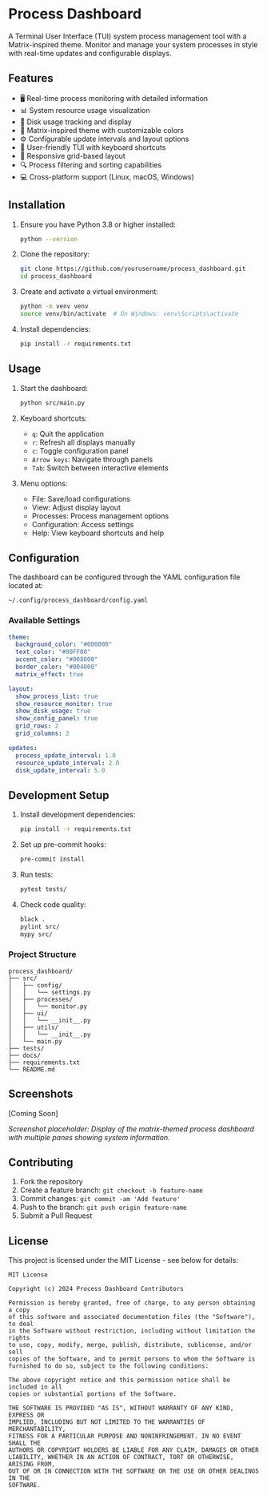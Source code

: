 # Process Dashboard

A Terminal User Interface (TUI) system process management tool with a Matrix-inspired theme. Monitor and manage your system processes in style with real-time updates and configurable displays.

## Features

- 🖥️ Real-time process monitoring with detailed information
- 📊 System resource usage visualization
- 💾 Disk usage tracking and display
- 🎨 Matrix-inspired theme with customizable colors
- ⚙️ Configurable update intervals and layout options
- 🔧 User-friendly TUI with keyboard shortcuts
- 📱 Responsive grid-based layout
- 🔍 Process filtering and sorting capabilities
- 💻 Cross-platform support (Linux, macOS, Windows)

## Installation

1. Ensure you have Python 3.8 or higher installed:
   ```bash
   python --version
   ```

2. Clone the repository:
   ```bash
   git clone https://github.com/yourusername/process_dashboard.git
   cd process_dashboard
   ```

3. Create and activate a virtual environment:
   ```bash
   python -m venv venv
   source venv/bin/activate  # On Windows: venv\Scripts\activate
   ```

4. Install dependencies:
   ```bash
   pip install -r requirements.txt
   ```

## Usage

1. Start the dashboard:
   ```bash
   python src/main.py
   ```

2. Keyboard shortcuts:
   - `q`: Quit the application
   - `r`: Refresh all displays manually
   - `c`: Toggle configuration panel
   - `Arrow keys`: Navigate through panels
   - `Tab`: Switch between interactive elements

3. Menu options:
   - File: Save/load configurations
   - View: Adjust display layout
   - Processes: Process management options
   - Configuration: Access settings
   - Help: View keyboard shortcuts and help

## Configuration

The dashboard can be configured through the YAML configuration file located at:
```
~/.config/process_dashboard/config.yaml
```

### Available Settings

```yaml
theme:
  background_color: "#000000"
  text_color: "#00FF00"
  accent_color: "#008000"
  border_color: "#004000"
  matrix_effect: true

layout:
  show_process_list: true
  show_resource_monitor: true
  show_disk_usage: true
  show_config_panel: true
  grid_rows: 2
  grid_columns: 2

updates:
  process_update_interval: 1.0
  resource_update_interval: 2.0
  disk_update_interval: 5.0
```

## Development Setup

1. Install development dependencies:
   ```bash
   pip install -r requirements.txt
   ```

2. Set up pre-commit hooks:
   ```bash
   pre-commit install
   ```

3. Run tests:
   ```bash
   pytest tests/
   ```

4. Check code quality:
   ```bash
   black .
   pylint src/
   mypy src/
   ```

### Project Structure

```
process_dashboard/
├── src/
│   ├── config/
│   │   └── settings.py
│   ├── processes/
│   │   └── monitor.py
│   ├── ui/
│   │   └── __init__.py
│   ├── utils/
│   │   └── __init__.py
│   └── main.py
├── tests/
├── docs/
├── requirements.txt
└── README.md
```

## Screenshots

[Coming Soon]

*Screenshot placeholder: Display of the matrix-themed process dashboard with multiple panes showing system information.*

## Contributing

1. Fork the repository
2. Create a feature branch: `git checkout -b feature-name`
3. Commit changes: `git commit -am 'Add feature'`
4. Push to the branch: `git push origin feature-name`
5. Submit a Pull Request

## License

This project is licensed under the MIT License - see below for details:

```
MIT License

Copyright (c) 2024 Process Dashboard Contributors

Permission is hereby granted, free of charge, to any person obtaining a copy
of this software and associated documentation files (the "Software"), to deal
in the Software without restriction, including without limitation the rights
to use, copy, modify, merge, publish, distribute, sublicense, and/or sell
copies of the Software, and to permit persons to whom the Software is
furnished to do so, subject to the following conditions:

The above copyright notice and this permission notice shall be included in all
copies or substantial portions of the Software.

THE SOFTWARE IS PROVIDED "AS IS", WITHOUT WARRANTY OF ANY KIND, EXPRESS OR
IMPLIED, INCLUDING BUT NOT LIMITED TO THE WARRANTIES OF MERCHANTABILITY,
FITNESS FOR A PARTICULAR PURPOSE AND NONINFRINGEMENT. IN NO EVENT SHALL THE
AUTHORS OR COPYRIGHT HOLDERS BE LIABLE FOR ANY CLAIM, DAMAGES OR OTHER
LIABILITY, WHETHER IN AN ACTION OF CONTRACT, TORT OR OTHERWISE, ARISING FROM,
OUT OF OR IN CONNECTION WITH THE SOFTWARE OR THE USE OR OTHER DEALINGS IN THE
SOFTWARE.
```

